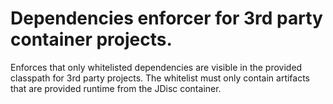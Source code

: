 <!-- Copyright Vespa.ai. Licensed under the terms of the Apache 2.0 license. See LICENSE in the project root. -->
# Dependencies enforcer for 3rd party container projects.

Enforces that only whitelisted dependencies are visible in
the provided classpath for 3rd party projects. The whitelist
must only contain artifacts that are provided runtime from 
the JDisc container.
